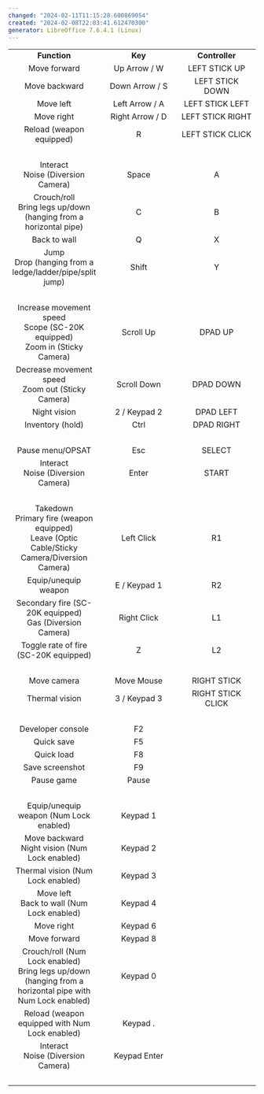 ```yaml
---
changed: "2024-02-11T11:15:28.600869054"
created: "2024-02-08T22:03:41.612470300"
generator: LibreOffice 7.6.4.1 (Linux)
---
```


<table data-cellspacing="0" data-border="0">
<colgroup>
<col style="width: 33%" />
<col style="width: 33%" />
<col style="width: 33%" />
</colgroup>
<tbody>
<tr class="odd">
<td style="text-align: center;" height="17" data-valign="middle" data-bgcolor="#B4C7DC"><strong>Function</strong></td>
<td style="text-align: center;" data-valign="middle" data-bgcolor="#B4C7DC"><strong>Key</strong></td>
<td style="text-align: center;" data-valign="middle" data-bgcolor="#B4C7DC"><strong>Controller</strong></td>
</tr>
<tr class="even">
<td style="text-align: center;" height="17" data-valign="middle">Move forward</td>
<td style="text-align: center;" data-valign="middle">Up Arrow / W</td>
<td style="text-align: center;" data-valign="middle">LEFT STICK UP</td>
</tr>
<tr class="odd">
<td style="text-align: center;" height="17" data-valign="middle">Move backward</td>
<td style="text-align: center;" data-valign="middle">Down Arrow / S</td>
<td style="text-align: center;" data-valign="middle">LEFT STICK DOWN</td>
</tr>
<tr class="even">
<td style="text-align: center;" height="17" data-valign="middle">Move left</td>
<td style="text-align: center;" data-valign="middle">Left Arrow / A</td>
<td style="text-align: center;" data-valign="middle">LEFT STICK LEFT</td>
</tr>
<tr class="odd">
<td style="text-align: center;" height="17" data-valign="middle">Move right</td>
<td style="text-align: center;" data-valign="middle">Right Arrow / D</td>
<td style="text-align: center;" data-valign="middle">LEFT STICK RIGHT</td>
</tr>
<tr class="even">
<td style="text-align: center;" height="17" data-valign="middle">Reload (weapon equipped)</td>
<td style="text-align: center;" data-valign="middle">R</td>
<td style="text-align: center;">LEFT STICK CLICK</td>
</tr>
<tr class="odd">
<td style="text-align: center;" height="17" data-valign="middle" data-bgcolor="#B4C7DC"><br />
</td>
<td style="text-align: center;" data-valign="middle" data-bgcolor="#B4C7DC"><br />
</td>
<td style="text-align: center;" data-valign="middle" data-bgcolor="#B4C7DC"><br />
</td>
</tr>
<tr class="even">
<td style="text-align: center;" height="32" data-valign="middle">Interact<br />
Noise (Diversion Camera)</td>
<td style="text-align: center;" data-valign="middle">Space</td>
<td style="text-align: center;" data-valign="middle">A</td>
</tr>
<tr class="odd">
<td style="text-align: center;" height="47" data-valign="middle">Crouch/roll<br />
Bring legs up/down (hanging from a horizontal pipe)</td>
<td style="text-align: center;" data-valign="middle">C</td>
<td style="text-align: center;" data-valign="middle">B</td>
</tr>
<tr class="even">
<td style="text-align: center;" height="17" data-valign="middle">Back to wall</td>
<td style="text-align: center;" data-valign="middle">Q</td>
<td style="text-align: center;" data-valign="middle">X</td>
</tr>
<tr class="odd">
<td style="text-align: center;" height="47" data-valign="middle">Jump<br />
Drop (hanging from a ledge/ladder/pipe/split jump)</td>
<td style="text-align: center;" data-valign="middle">Shift</td>
<td style="text-align: center;" data-valign="middle">Y</td>
</tr>
<tr class="even">
<td style="text-align: center;" height="17" data-valign="middle" data-bgcolor="#B4C7DC"><br />
</td>
<td style="text-align: center;" data-valign="middle" data-bgcolor="#B4C7DC"><br />
</td>
<td style="text-align: center;" data-valign="middle" data-bgcolor="#B4C7DC"><br />
</td>
</tr>
<tr class="odd">
<td style="text-align: center;" height="47" data-valign="middle">Increase movement speed<br />
Scope (SC-20K equipped)<br />
Zoom in (Sticky Camera)</td>
<td style="text-align: center;" data-valign="middle">Scroll Up</td>
<td style="text-align: center;" data-valign="middle">DPAD UP</td>
</tr>
<tr class="even">
<td style="text-align: center;" height="32" data-valign="middle">Decrease movement speed<br />
Zoom out (Sticky Camera)</td>
<td style="text-align: center;" data-valign="middle">Scroll Down</td>
<td style="text-align: center;" data-valign="middle">DPAD DOWN</td>
</tr>
<tr class="odd">
<td style="text-align: center;" height="17" data-valign="middle">Night vision</td>
<td style="text-align: center;" data-valign="middle">2 / Keypad 2</td>
<td style="text-align: center;" data-valign="middle">DPAD LEFT</td>
</tr>
<tr class="even">
<td style="text-align: center;" height="17" data-valign="middle">Inventory (hold)</td>
<td style="text-align: center;" data-valign="middle">Ctrl</td>
<td style="text-align: center;" data-valign="middle">DPAD RIGHT</td>
</tr>
<tr class="odd">
<td style="text-align: center;" height="17" data-valign="middle" data-bgcolor="#B4C7DC"><br />
</td>
<td style="text-align: center;" data-valign="middle" data-bgcolor="#B4C7DC"><br />
</td>
<td style="text-align: center;" data-valign="middle" data-bgcolor="#B4C7DC"><br />
</td>
</tr>
<tr class="even">
<td style="text-align: center;" height="17" data-valign="middle">Pause menu/OPSAT</td>
<td style="text-align: center;" data-valign="middle">Esc</td>
<td style="text-align: center;" data-valign="middle">SELECT</td>
</tr>
<tr class="odd">
<td style="text-align: center;" height="32" data-valign="middle">Interact<br />
Noise (Diversion Camera)</td>
<td style="text-align: center;" data-valign="middle">Enter</td>
<td style="text-align: center;" data-valign="middle">START</td>
</tr>
<tr class="even">
<td style="text-align: center;" height="17" data-valign="middle" data-bgcolor="#B4C7DC"><br />
</td>
<td style="text-align: center;" data-valign="middle" data-bgcolor="#B4C7DC"><br />
</td>
<td style="text-align: center;" data-valign="middle" data-bgcolor="#B4C7DC"><br />
</td>
</tr>
<tr class="odd">
<td style="text-align: center;" height="62" data-valign="middle">Takedown<br />
Primary fire (weapon equipped)<br />
Leave (Optic Cable/Sticky Camera/Diversion Camera)</td>
<td style="text-align: center;" data-valign="middle">Left Click</td>
<td style="text-align: center;" data-valign="middle">R1</td>
</tr>
<tr class="even">
<td style="text-align: center;" height="17" data-valign="middle">Equip/unequip weapon</td>
<td style="text-align: center;" data-valign="middle">E / Keypad 1</td>
<td style="text-align: center;" data-valign="middle">R2</td>
</tr>
<tr class="odd">
<td style="text-align: center;" height="32" data-valign="middle">Secondary fire (SC-20K equipped)<br />
Gas (Diversion Camera)</td>
<td style="text-align: center;" data-valign="middle">Right Click</td>
<td style="text-align: center;" data-valign="middle">L1</td>
</tr>
<tr class="even">
<td style="text-align: center;" height="32" data-valign="middle">Toggle rate of fire (SC-20K equipped)</td>
<td style="text-align: center;" data-valign="middle">Z</td>
<td style="text-align: center;" data-valign="middle">L2</td>
</tr>
<tr class="odd">
<td style="text-align: center;" height="17" data-valign="middle" data-bgcolor="#B4C7DC"><br />
</td>
<td style="text-align: center;" data-valign="middle" data-bgcolor="#B4C7DC"><br />
</td>
<td style="text-align: center;" data-valign="middle" data-bgcolor="#B4C7DC"><br />
</td>
</tr>
<tr class="even">
<td style="text-align: center;" height="17" data-valign="middle">Move camera</td>
<td style="text-align: center;" data-valign="middle">Move Mouse</td>
<td style="text-align: center;" data-valign="middle">RIGHT STICK</td>
</tr>
<tr class="odd">
<td style="text-align: center;" height="17" data-valign="middle">Thermal vision</td>
<td style="text-align: center;" data-valign="middle">3 / Keypad 3</td>
<td style="text-align: center;" data-valign="middle">RIGHT STICK CLICK</td>
</tr>
<tr class="even">
<td style="text-align: center;" height="17" data-valign="middle" data-bgcolor="#B4C7DC"><br />
</td>
<td style="text-align: center;" data-valign="middle" data-bgcolor="#B4C7DC"><br />
</td>
<td style="text-align: center;" data-valign="middle" data-bgcolor="#B4C7DC"><br />
</td>
</tr>
<tr class="odd">
<td style="text-align: center;" height="17" data-valign="middle">Developer console</td>
<td style="text-align: center;" data-valign="middle">F2</td>
<td style="text-align: center;" data-valign="middle" data-bgcolor="#B4C7DC"><br />
</td>
</tr>
<tr class="even">
<td style="text-align: center;" height="17" data-valign="middle">Quick save</td>
<td style="text-align: center;" data-valign="middle">F5</td>
<td style="text-align: center;" data-valign="middle" data-bgcolor="#B4C7DC"><br />
</td>
</tr>
<tr class="odd">
<td style="text-align: center;" height="17" data-valign="middle">Quick load</td>
<td style="text-align: center;" data-valign="middle">F8</td>
<td style="text-align: center;" data-valign="middle" data-bgcolor="#B4C7DC"><br />
</td>
</tr>
<tr class="even">
<td style="text-align: center;" height="17" data-valign="middle">Save screenshot</td>
<td style="text-align: center;" data-valign="middle">F9</td>
<td style="text-align: center;" data-valign="middle" data-bgcolor="#B4C7DC"><br />
</td>
</tr>
<tr class="odd">
<td style="text-align: center;" height="17" data-valign="middle">Pause game</td>
<td style="text-align: center;" data-valign="middle">Pause</td>
<td style="text-align: center;" data-valign="middle" data-bgcolor="#B4C7DC"><br />
</td>
</tr>
<tr class="even">
<td style="text-align: center;" height="17" data-valign="middle" data-bgcolor="#B4C7DC"><br />
</td>
<td style="text-align: center;" data-valign="middle" data-bgcolor="#B4C7DC"><br />
</td>
<td style="text-align: center;" data-valign="middle" data-bgcolor="#B4C7DC"><br />
</td>
</tr>
<tr class="odd">
<td style="text-align: center;" height="32" data-valign="middle">Equip/unequip weapon (Num Lock enabled)</td>
<td style="text-align: center;" data-valign="middle">Keypad 1</td>
<td style="text-align: center;" data-valign="middle" data-bgcolor="#B4C7DC"><br />
</td>
</tr>
<tr class="even">
<td style="text-align: center;" height="32" data-valign="middle">Move backward<br />
Night vision (Num Lock enabled)</td>
<td style="text-align: center;" data-valign="middle">Keypad 2</td>
<td style="text-align: center;" data-valign="middle" data-bgcolor="#B4C7DC"><br />
</td>
</tr>
<tr class="odd">
<td style="text-align: center;" height="32" data-valign="middle">Thermal vision (Num Lock enabled)</td>
<td style="text-align: center;" data-valign="middle">Keypad 3</td>
<td style="text-align: center;" data-valign="middle" data-bgcolor="#B4C7DC"><br />
</td>
</tr>
<tr class="even">
<td style="text-align: center;" height="32" data-valign="middle">Move left<br />
Back to wall (Num Lock enabled)</td>
<td style="text-align: center;" data-valign="middle">Keypad 4</td>
<td style="text-align: center;" data-valign="middle" data-bgcolor="#B4C7DC"><br />
</td>
</tr>
<tr class="odd">
<td style="text-align: center;" height="17" data-valign="middle">Move right</td>
<td style="text-align: center;" data-valign="middle">Keypad 6</td>
<td style="text-align: center;" data-valign="middle" data-bgcolor="#B4C7DC"><br />
</td>
</tr>
<tr class="even">
<td style="text-align: center;" height="17" data-valign="middle">Move forward</td>
<td style="text-align: center;" data-valign="middle">Keypad 8</td>
<td style="text-align: center;" data-valign="middle" data-bgcolor="#B4C7DC"><br />
</td>
</tr>
<tr class="odd">
<td style="text-align: center;" height="62" data-valign="middle">Crouch/roll (Num Lock enabled)<br />
Bring legs up/down (hanging from a horizontal pipe with Num Lock enabled)</td>
<td style="text-align: center;" data-valign="middle">Keypad 0</td>
<td style="text-align: center;" data-valign="middle" data-bgcolor="#B4C7DC"><br />
</td>
</tr>
<tr class="even">
<td style="text-align: center;" height="32" data-valign="middle">Reload (weapon equipped with Num Lock enabled)</td>
<td style="text-align: center;" data-valign="middle">Keypad .</td>
<td style="text-align: center;" data-valign="middle" data-bgcolor="#B4C7DC"><br />
</td>
</tr>
<tr class="odd">
<td style="text-align: center;" height="32" data-valign="middle">Interact<br />
Noise (Diversion Camera)</td>
<td style="text-align: center;" data-valign="middle">Keypad Enter</td>
<td style="text-align: center;" data-valign="middle" data-bgcolor="#B4C7DC"><br />
</td>
</tr>
<tr class="even">
<td style="text-align: left;" height="17" data-bgcolor="#B4C7DC"><br />
</td>
<td style="text-align: left;" data-bgcolor="#B4C7DC"><br />
</td>
<td style="text-align: center;" data-valign="middle" data-bgcolor="#B4C7DC"><br />
</td>
</tr>
</tbody>
</table>
